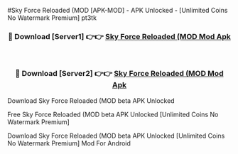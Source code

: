 #Sky Force Reloaded (MOD [APK-MOD] - APK Unlocked - [Unlimited Coins No Watermark Premium] pt3tk



<div align="center">

<h3>🔴 Download [Server1] 👉👉 <a href="https://momento.my/?title=Sky_Force_Reloaded_(MOD">Sky Force Reloaded (MOD Mod Apk</a></h3><br>

<h3>🔴 Download [Server2] 👉👉 <a href="https://momento.my/?title=Sky_Force_Reloaded_(MOD">Sky Force Reloaded (MOD Mod Apk</a></h3>
</div>



Download Sky Force Reloaded (MOD beta APK Unlocked

Free Sky Force Reloaded (MOD beta APK Unlocked [Unlimited Coins No Watermark Premium]

Download Sky Force Reloaded (MOD beta APK Unlocked [Unlimited Coins No Watermark Premium] Mod For Android
